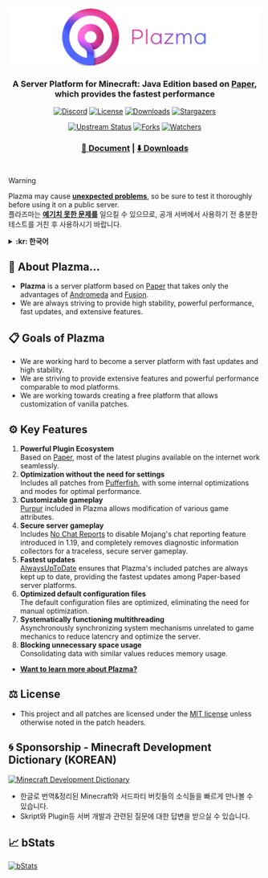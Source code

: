 <div align="center">

[![image](src/resources/title-400.png)](https://github.com/PlazmaMC/Plazma)

### A Server Platform for Minecraft: Java Edition based on [Paper](https://github.com/PaperMC/Paper), which provides the fastest performance

[![Discord](https://api.plazmamc.org/internal/cdn/discord)](https://discord.gg/MmfC52K8A8)
[![License](https://api.plazmamc.org/internal/cdn/license)](LICENSE.md)
[![Downloads](https://api.plazmamc.org/internal/cdn/downloads)](https://github.com/PlazmaMC/Plazma/releases)
[![Stargazers](https://api.plazmamc.org/internal/cdn/stars)](https://github.com/PlazmaMC/Plazma/stargazers)

[![Upstream Status](https://api.plazmamc.org/internal/cdn/upstreams)](https://github.com/PlazmaMC/AlwaysUpToDate/actions)
[![Forks](https://api.plazmamc.org/internal/cdn/forks)](https://github.com/PlazmaMC/Plazma/forks)
[![Watchers](https://api.plazmamc.org/internal/cdn/watches)](https://github.com/PlazmaMC/Plazma/watchers)

[^warn]: In most cases, it works fine, but it can sometimes cause errors, so it should be used after sufficient testing.<br>대부분의 경우 정상적으로 작동하지만 때때로 오류를 일으킬 수 있으므로, 충분한 테스트를 거친 후 사용해야 합니다.
[^missing]: Some patches are still in development. There may be differences in functionality compared to stable versions.<br>일부 패치가 아직 개발중이므로, 안정 버전과 기능 차이가 있을 수 있습니다.

### [📑 Document](https://docs.plazmamc.org/) | [⬇️ Downloads](https://docs.plazmamc.org/plazma/about/download)

#

</div>

> [!WARNING]
Plazma may cause **<u>unexpected problems</u>**, so be sure to test it thoroughly before using it on a public server.<br>
플라즈마는 **<u>예기치 못한 문제를</u>** 일으킬 수 있으므로, 공개 서버에서 사용하기 전 충분한 테스트를 거친 후 사용하시기 바랍니다.

<details><summary><b>:kr: 한국어</b></summary>

## 💬 플라즈마란?
* **Plazma**는 [Andromeda](https://github.com/EarendelArchived/Andromeda)와 [Fusion](https://github.com/RuinedTechnologyUnify/Fusion)에서 장점만을 가져온 [Paper](https://github.com/PaperMC/Paper) 기반의 서버 플랫폼 입니다.
* 항상 높은 안정성과 강력한 성능, 빠른 업데이트, 방대한 기능을 제공하기 위하여 노력하고 있습니다.

## 📋 Plazma의 목표

* 빠른 업데이트, 높은 안정성을 가진 서버 플랫폼이 되기 위해 노력하고 있습니다.
* 모드 플랫폼 못지 않은 방대한 기능과 강력한 성능을 제공하기 위해 노력하고 있습니다.
* 바닐라의 패치도 사용자화 할 수 있는 자유로운 플랫폼을 만들기 위해 노력하고 있습니다.

## ⚙️ 주요 기능
1. **강력한 플러그인 생태계**\
   [Paper](https://github.com/PaperMC/Paper)를 기반으로 하고 있어, 인터넷에서 다운로드 가능한 대부분의 최신 플러그인인이 정상 작동합니다.
2. **설정이 필요 없는 최적화**\
   [Pufferfish](https://github.com/pufferfish-gg/Pufferfish)의 모든 패치가 포함되어 있으며, 일부 자체 최적화와 모드가 내장되어 있어 최고의 성능을 제공합니다.
3. **원하는 대로 사용자화하는 게임**\
   Plazma에 포함된 [Purpur](https://github.com/PurpurMC/Purpur)는 게임의 전반적인 속성을 수정할 수 있게 해줍니다.
4. **안전하게 플레이하는 서버**\
   [No Chat Reports](https://github.com/Aizistral-Studios/No-Chat-Reports)가 포함되어 있어 1.19부터 추가된 Mojang의 채팅 신고 시스템을 비활성화 할 수 있으며, 진단 정보 수집기가 완전 제거되어 추적 없는 안전한 서버를 플레이 할 수 있습니다.
5. **가장 빠른 업데이트**\
   [AlwaysUpToDate](https://github.com/PlazmaMC/AlwaysUpToDate)는 Plazma의 포함 패치가 항상 최신으로 유지될 수 있도록 해서, Paper 기반 서버 플랫폼 중에서 가장 빠른 업데이트를 제공하고 있습니다.
6. **기본 구성 파일 최적화**\
   기본 적용되는 구성 파일이 최적화되어 있어, 직접 구성 파일을 최적화 하지 않아도 됩니다.
7. **체계적으로 작동하는 멀티스레드**\
   게임의 메커니즘과 관계 없는 시스템 메커니즘을 비동기화 하여, 지연 시간을 줄여 서버를 최적화 합니다.
8. **불필요한 공간의 사용 차단**\
   비슷한 값을 가진 데이터를 모두 하나로 합쳐 메모리 사용량을 줄입니다.
- **[Plazma에 대해 더 알아보고 싶다면?](https://docs.plazmamc.org/v/ko/plazma/about/patches-list)**

## ⚖️ License
- 패치 파일 상단에 명시되지 않은 한 **본 프로젝트 및 모든 패치는 [MIT 라이선스](LICENSE.md)에 따라 허가됩니다.**
</details>

## 💬 About Plazma...

- **Plazma** is a server platform based on [Paper](https://github.com/PaperMC/Paper) that takes only the advantages of [Andromeda](https://github.com/EarendelArchived/Andromeda) and [Fusion](https://github.com/RuinedTechnologyUnify/Fusion).
- We are always striving to provide high stability, powerful performance, fast updates, and extensive features.

## 📋 Goals of Plazma

- We are working hard to become a server platform with fast updates and high stability.
- We are striving to provide extensive features and powerful performance comparable to mod platforms.
- We are working towards creating a free platform that allows customization of vanilla patches.

## ⚙️ Key Features

1. **Powerful Plugin Ecosystem**\
   Based on [Paper](https://github.com/PaperMC/Paper), most of the latest plugins available on the internet work seamlessly.
2. **Optimization without the need for settings**\
   Includes all patches from [Pufferfish](https://github.com/pufferfish-gg/Pufferfish), with some internal optimizations and modes for optimal performance.
3. **Customizable gameplay**\
   [Purpur](https://github.com/PurpurMC/Purpur) included in Plazma allows modification of various game attributes.
4. **Secure server gameplay**\
   Includes [No Chat Reports](https://github.com/Aizistral-Studios/No-Chat-Reports) to disable Mojang's chat reporting feature introduced in 1.19, and completely removes diagnostic information collectors for a traceless, secure server gameplay.
5. **Fastest updates**\
   [AlwaysUpToDate](https://github.com/PlazmaMC/AlwaysUpToDate) ensures that Plazma's included patches are always kept up to date, providing the fastest updates among Paper-based server platforms.
6. **Optimized default configuration files**\
   The default configuration files are optimized, eliminating the need for manual optimization.
7. **Systematically functioning multithreading**\
   Asynchronously synchronizing system mechanisms unrelated to game mechanics to reduce latencry and optimize the server.
8. **Blocking unnecessary space usage**\
   Consolidating data with similar values reduces memory usage.
- **[Want to learn more about Plazma?](https://docs.plazmamc.org/plazma/about/patches-list)**

## ⚖️ License
- This project and all patches are licensed under the [MIT license](LICENSE.md) unless otherwise noted in the patch headers.

## 🌀 Sponsorship - Minecraft Development Dictionary (KOREAN)
[![Minecraft Development Dictionary](https://img.shields.io/discord/911980670123905054?color=%239c91fd&label=MDD%20%28CLICK%20TO%20JOIN%29&logo=discord&style=for-the-badge&logoColor=ffffff)](https://discord.gg/AZwXTA9Pgx)
- 한글로 번역&정리된 Minecraft와 서드파티 버킷들의 소식들을 빠르게 만나볼 수 있습니다.
- Skript와 Plugin등 서버 개발과 관련된 질문에 대한 답변을 받으실 수 있습니다.

## 📈 bStats
[![bStats](https://api.plazmamc.org/internal/cdn/bstats)](https://bstats.org/plugin/server-implementation/Plazma/18047)
